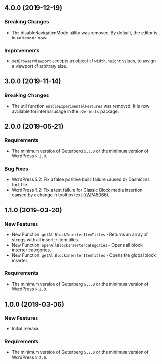 ## 4.0.0 (2019-12-19)

### Breaking Changes

- The disableNavigationMode utility was removed. By default, the editor is in edit mode now.

### Improvements

- `setBrowserViewport` accepts an object of `width`, `height` values, to assign a viewport of arbitrary size.

## 3.0.0 (2019-11-14)

### Breaking Changes

- The util function `enableExperimentalFeatures` was removed. It is now available for internal usage in the `e2e-tests` package.

## 2.0.0 (2019-05-21)

### Requirements

- The minimum version of Gutenberg `5.6.0` or the minimum version of WordPress `5.2.0`.

### Bug Fixes

- WordPress 5.2: Fix a false positive build failure caused by Dashicons font file.
- WordPress 5.2: Fix a test failure for Classic Block media insertion caused by a change in tooltips text ([rWP45066](https://core.trac.wordpress.org/changeset/45066)).

## 1.1.0 (2019-03-20)

### New Features

- New Function: `getAllBlockInserterItemTitles` - Returns an array of strings with all inserter item titles.
- New Function: `openAllBlockInserterCategories` - Opens all block inserter categories.
- New Function: `getAllBlockInserterItemTitles` - Opens the global block inserter.

### Requirements

- The minimum version of Gutenberg `5.3.0` or the minimum version of WordPress `5.2.0`.

## 1.0.0 (2019-03-06)

### New Features

-   Initial release.

### Requirements

- The minimum version of Gutenberg `5.2.0` or the minimum version of WordPress `5.2.0`.
